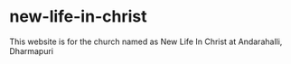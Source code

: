# new-life-in-christ
This website is for the church named as New Life In Christ at Andarahalli, Dharmapuri
